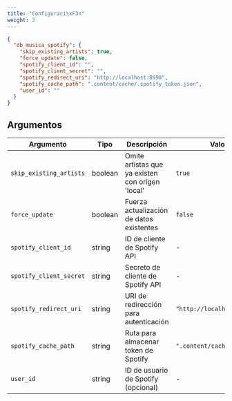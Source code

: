 ```yaml
---
title: "Configuraci\xF3n"
weight: 3
---
```


```json
{
  "db_musica_spotify": {
    "skip_existing_artists": true,
    "force_update": false,
    "spotify_client_id": "",
    "spotify_client_secret": "",
    "spotify_redirect_uri": "http://localhost:8998",
    "spotify_cache_path": ".content/cache/.spotify_token.json",
    "user_id": ""
  }
}
```

## Argumentos

|Argumento|Tipo|Descripción|Valor por defecto|
|---|---|---|---|
|`skip_existing_artists`|boolean|Omite artistas que ya existen con origen 'local'|`true`|
|`force_update`|boolean|Fuerza actualización de datos existentes|`false`|
|`spotify_client_id`|string|ID de cliente de Spotify API|-|
|`spotify_client_secret`|string|Secreto de cliente de Spotify API|-|
|`spotify_redirect_uri`|string|URI de redirección para autenticación|`"http://localhost:8998"`|
|`spotify_cache_path`|string|Ruta para almacenar token de Spotify|`".content/cache/.spotify_token.json"`|
|`user_id`|string|ID de usuario de Spotify (opcional)|-|